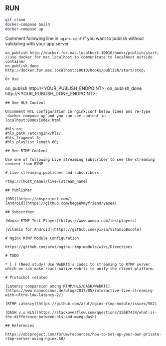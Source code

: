 ## RUN

```bash
git clone
docker-compose build
docker-compose up
```

Comment following line in `nginx.conf` if you want to publish without validating with your app server

```
on_publish http://docker.for.mac.localhost:10010/hooks/publish/start; //use docker.for.mac.localhost to communicate to localhost outside container
on_publish_done http://docker.for.mac.localhost:10010/hooks/publish/start/stop;

Or Use
```

on_publish http://<YOUR_PUBLISH_ENDPOINT>;
on_publish_done http://<YOUR_PUBLISH_DONE_ENDPOINT>;

```
## See HLS Content

Uncomment HTL configuration in nginx.conf below lines and re-type `docker-compose up`and you can see content in localhost:8080/index.html
```

    #hls on;
    #hls_path /etc/nginx/hls/;
    #hls_fragment 3;
    #hls_playlist_length 60;

```
## See RTMP Content

Use one of following Live streaming subscriber to see the streaming content from RTMP

# Live streaming publisher and subscribers

rtmp://[host_name]/live/[stream_name]

## Publisher

[OBS](https://obsproject.com/)
[Android](https://github.com/begeekmyfriend/yasea)

## Subscriber

[Wowza RTMP Test Player](https://www.wowza.com/testplayers)

[Vitamio for Android](https://github.com/yixia/VitamioBundle)

# Nginx RTMP Module Configuration

https://github.com/arut/nginx-rtmp-module/wiki/Directives

# TODO

* [ ] (Need study) Use WebRTC's codec to streaming to RTMP server which we can make react-native-webrtc to unify the client platform.

# Protochol related

[Latency comparsion among RTMP/HLS/DASH/WebRTC](https://www.nanocosmos.de/blog/2017/05/interactive-live-streaming-with-ultra-low-latency-2/)

[RTMP Latency](https://github.com/arut/nginx-rtmp-module/issues/962)

[DASH v.s HLS](https://stackoverflow.com/questions/15687434/what-is-the-difference-between-hls-and-mpeg-dash)

## References

https://obsproject.com/forum/resources/how-to-set-up-your-own-private-rtmp-server-using-nginx.50/
```
